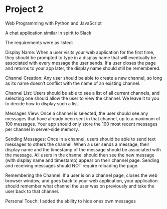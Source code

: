 # Project 2

Web Programming with Python and JavaScript

A chat application similar in spirit to Slack

The requirements were as listed:

Display Name: When a user visits your web application for the first time, they should be prompted to type in a display name that will eventually be associated with every message the user sends. If a user closes the page and returns to your app later, the display name should still be remembered.

Channel Creation: Any user should be able to create a new channel, so long as its name doesn’t conflict with the name of an existing channel.

Channel List: Users should be able to see a list of all current channels, and selecting one should allow the user to view the channel. We leave it to you to decide how to display such a list.

Messages View: Once a channel is selected, the user should see any messages that have already been sent in that channel, up to a maximum of 100 messages. Your app should only store the 100 most recent messages per channel in server-side memory.

Sending Messages: Once in a channel, users should be able to send text messages to others the channel. When a user sends a message, their display name and the timestamp of the message should be associated with the message. All users in the channel should then see the new message (with display name and timestamp) appear on their channel page. Sending and receiving messages should NOT require reloading the page.

Remembering the Channel: If a user is on a channel page, closes the web browser window, and goes back to your web application, your application should remember what channel the user was on previously and take the user back to that channel.

Personal Touch: I added the ability to hide ones own messages
